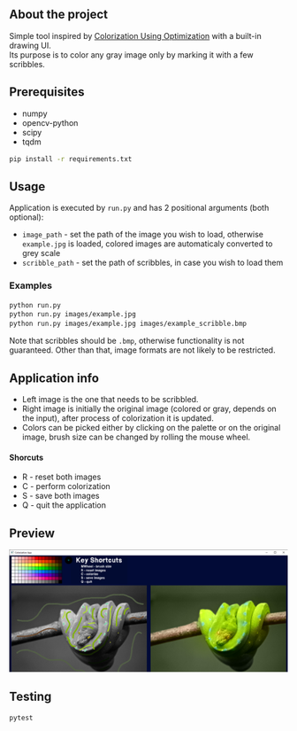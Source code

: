 ## About the project
Simple tool inspired by [Colorization Using Optimization](https://www.cs.huji.ac.il/~yweiss/Colorization/) with a built-in drawing UI.\
Its purpose is to color any gray image only by marking it with a few scribbles.

## Prerequisites
- numpy
- opencv-python
- scipy
- tqdm

```sh
pip install -r requirements.txt
```
## Usage
Application is executed by `run.py` and has 2 positional arguments (both optional):
- `image_path` - set the path of the image you wish to load, otherwise `example.jpg` is loaded, colored images are automaticaly converted to grey scale
- `scribble_path` - set the path of scribbles, in case you wish to load them

### Examples
```sh
python run.py   
python run.py images/example.jpg
python run.py images/example.jpg images/example_scribble.bmp
```
Note that scribbles should be `.bmp`, otherwise functionality is not guaranteed. Other than that, image formats are not likely to be restricted.

## Application info
- Left image is the one that needs to be scribbled.
- Right image is initially the original image (colored or gray, depends on the input), after process of colorization it is updated.
- Colors can be picked either by clicking on the palette or on the original image, brush size can be changed by rolling the mouse wheel.


#### Shorcuts
- R - reset both images
- C - perform colorization
- S - save both images
- Q - quit the application


## Preview
![alt text](gui/props/preview.png)

## Testing
```sh
pytest
```